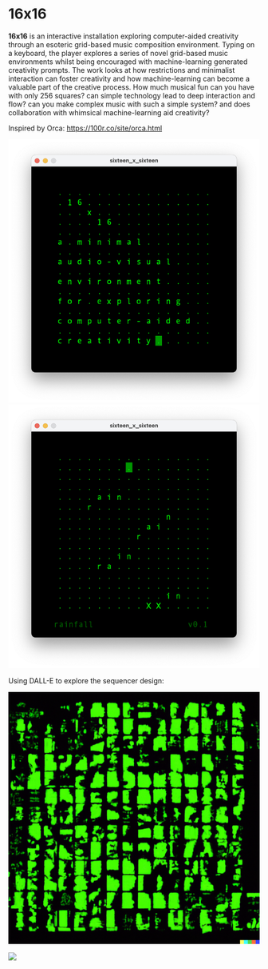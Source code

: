 # 16x16

**16x16** is an interactive installation exploring computer-aided creativity through an esoteric grid-based music composition environment. Typing on a keyboard, the player explores a series of novel grid-based music environments whilst being encouraged with machine-learning generated creativity prompts. The work looks at how restrictions and minimalist interaction can foster creativity and how machine-learning can become a valuable part of the creative process. How much musical fun can you have with only 256 squares? can simple technology lead to deep interaction and flow? can you make complex music with such a simple system? and does collaboration with whimsical machine-learning aid creativity?

Inspired by Orca: https://100r.co/site/orca.html

![](/images/16x16-title.png)
![](/images/16x16-rainfall.png)

Using DALL-E to explore the sequencer design:

![](/images/DALL-E-01.png)

![](/images/DALL-E-0-1.png)

